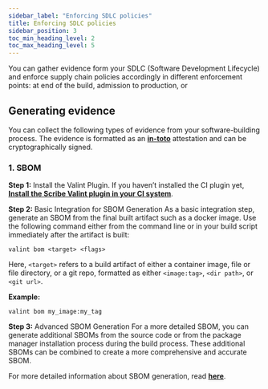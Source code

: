 ```yaml
---
sidebar_label: "Enforcing SDLC policies"
title: Enforcing SDLC policies
sidebar_position: 3
toc_min_heading_level: 2
toc_max_heading_level: 5
---
```


You can gather evidence form your SDLC (Software Development Lifecycle) and enforce supply chain policies accordingly in different enforcement points: at end of the build, admission to production, or

## Generating evidence

You can collect the following types of evidence from your software-building process. The evidence is formatted as an **[in-toto](https://in-toto.io/)** attestation and can be cryptographically signed.

### 1. SBOM

**Step 1:** Install the Valint Plugin.
If you haven’t installed the CI plugin yet, **[Install the Scribe Valint plugin in your CI system](../integrating-scribe/ci-integrations/)**. 

**Step 2:** Basic Integration for SBOM Generation
As a basic integration step, generate an SBOM from the final built artifact such as a docker image. Use the following command either from the command line or in your build script immediately after the artifact is built:

```
valint bom <target> <flags>
```

Here, `<target>` refers to a build artifact of either a container image, file or file directory, or a git repo, formatted as either `<image:tag>`, `<dir path>`, or `<git url>`.

**Example:**
```
valint bom my_image:my_tag
```

**Step 3:** Advanced SBOM Generation
For a more detailed SBOM, you can generate additional SBOMs from the source code or from the package manager installation process during the build process. These additional SBOMs can be combined to create a more comprehensive and accurate SBOM.

For more detailed information about SBOM generation, read **[here](../advanced-guide/generating-sboms)**.


